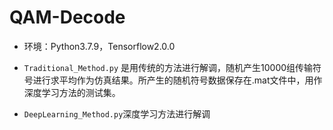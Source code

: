 # QAM-Decode

- 环境：Python3.7.9，Tensorflow2.0.0

- `Traditional_Method.py` 是用传统的方法进行解调，随机产生10000组传输符号进行求平均作为仿真结果。所产生的随机符号数据保存在.mat文件中，用作深度学习方法的测试集。
- `DeepLearning_Method.py`深度学习方法进行解调

